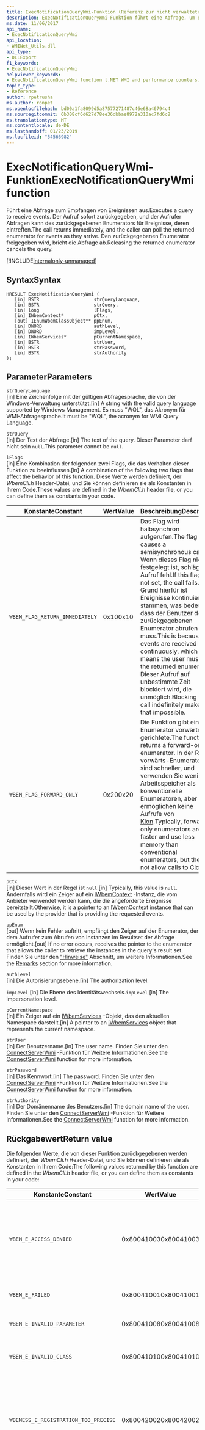 ```yaml
---
title: ExecNotificationQueryWmi-Funktion (Referenz zur nicht verwalteten API)
description: ExecNotificationQueryWmi-Funktion führt eine Abfrage, um Ereignisse zu empfangen.
ms.date: 11/06/2017
api_name:
- ExecNotificationQueryWmi
api_location:
- WMINet_Utils.dll
api_type:
- DLLExport
f1_keywords:
- ExecNotificationQueryWmi
helpviewer_keywords:
- ExecNotificationQueryWmi function [.NET WMI and performance counters]
topic_type:
- Reference
author: rpetrusha
ms.author: ronpet
ms.openlocfilehash: bd00a1fa8099d5a87577271487c46e68a46794c4
ms.sourcegitcommit: 6b308cf6d627d78ee36dbbae8972a310ac7fd6c8
ms.translationtype: MT
ms.contentlocale: de-DE
ms.lasthandoff: 01/23/2019
ms.locfileid: "54566982"
---
```

# <a name="execnotificationquerywmi-function"></a><span data-ttu-id="ad4c3-103">ExecNotificationQueryWmi-Funktion</span><span class="sxs-lookup"><span data-stu-id="ad4c3-103">ExecNotificationQueryWmi function</span></span>
<span data-ttu-id="ad4c3-104">Führt eine Abfrage zum Empfangen von Ereignissen aus.</span><span class="sxs-lookup"><span data-stu-id="ad4c3-104">Executes a query to receive events.</span></span> <span data-ttu-id="ad4c3-105">Der Aufruf sofort zurückgegeben, und der Aufrufer Abfragen kann des zurückgegebenen Enumerators für Ereignisse, deren eintreffen.</span><span class="sxs-lookup"><span data-stu-id="ad4c3-105">The call returns immediately, and the caller can poll the returned enumerator for events as they arrive.</span></span> <span data-ttu-id="ad4c3-106">Den zurückgegebenen Enumerator freigegeben wird, bricht die Abfrage ab.</span><span class="sxs-lookup"><span data-stu-id="ad4c3-106">Releasing the returned enumerator cancels the query.</span></span>  

[!INCLUDE[internalonly-unmanaged](../../../../includes/internalonly-unmanaged.md)]
  
## <a name="syntax"></a><span data-ttu-id="ad4c3-107">Syntax</span><span class="sxs-lookup"><span data-stu-id="ad4c3-107">Syntax</span></span>  
  
```  
HRESULT ExecNotificationQueryWmi (
   [in] BSTR                    strQueryLanguage,
   [in] BSTR                    strQuery,
   [in] long                    lFlags,
   [in] IWbemContext*           pCtx,
   [out] IEnumWbemClassObject** ppEnum,
   [in] DWORD                   authLevel,
   [in] DWORD                   impLevel,
   [in] IWbemServices*          pCurrentNamespace,
   [in] BSTR                    strUser,
   [in] BSTR                    strPassword,
   [in] BSTR                    strAuthority
); 
```  

## <a name="parameters"></a><span data-ttu-id="ad4c3-108">Parameter</span><span class="sxs-lookup"><span data-stu-id="ad4c3-108">Parameters</span></span>

`strQueryLanguage`    
<span data-ttu-id="ad4c3-109">[in] Eine Zeichenfolge mit der gültigen Abfragesprache, die von der Windows-Verwaltung unterstützt.</span><span class="sxs-lookup"><span data-stu-id="ad4c3-109">[in] A string with the valid query language supported by Windows Management.</span></span> <span data-ttu-id="ad4c3-110">Es muss "WQL", das Akronym für WMI-Abfragesprache.</span><span class="sxs-lookup"><span data-stu-id="ad4c3-110">It must be "WQL", the acronym for WMI Query Language.</span></span>

`strQuery`  
<span data-ttu-id="ad4c3-111">[in] Der Text der Abfrage.</span><span class="sxs-lookup"><span data-stu-id="ad4c3-111">[in] The text of the query.</span></span> <span data-ttu-id="ad4c3-112">Dieser Parameter darf nicht sein `null`.</span><span class="sxs-lookup"><span data-stu-id="ad4c3-112">This parameter cannot be `null`.</span></span>

`lFlags`   
<span data-ttu-id="ad4c3-113">[in] Eine Kombination der folgenden zwei Flags, die das Verhalten dieser Funktion zu beeinflussen.</span><span class="sxs-lookup"><span data-stu-id="ad4c3-113">[in] A combination of the following two flags that affect the behavior of this function.</span></span> <span data-ttu-id="ad4c3-114">Diese Werte werden definiert, der *WbemCli.h* Header-Datei, und Sie können definieren sie als Konstanten in Ihrem Code.</span><span class="sxs-lookup"><span data-stu-id="ad4c3-114">These values are defined in the *WbemCli.h* header file, or you can define them as constants in your code.</span></span> 

| <span data-ttu-id="ad4c3-115">Konstante</span><span class="sxs-lookup"><span data-stu-id="ad4c3-115">Constant</span></span> | <span data-ttu-id="ad4c3-116">Wert</span><span class="sxs-lookup"><span data-stu-id="ad4c3-116">Value</span></span>  | <span data-ttu-id="ad4c3-117">Beschreibung</span><span class="sxs-lookup"><span data-stu-id="ad4c3-117">Description</span></span>  |
|---------|---------|---------|
| `WBEM_FLAG_RETURN_IMMEDIATELY` | <span data-ttu-id="ad4c3-118">0x10</span><span class="sxs-lookup"><span data-stu-id="ad4c3-118">0x10</span></span> | <span data-ttu-id="ad4c3-119">Das Flag wird halbsynchron aufgerufen.</span><span class="sxs-lookup"><span data-stu-id="ad4c3-119">The flag causes a semisynchronous call.</span></span> <span data-ttu-id="ad4c3-120">Wenn dieses Flag nicht festgelegt ist, schlägt der Aufruf fehl.</span><span class="sxs-lookup"><span data-stu-id="ad4c3-120">If this flag is not set, the call fails.</span></span> <span data-ttu-id="ad4c3-121">Grund hierfür ist Ereignisse kontinuierlich stammen, was bedeutet, dass der Benutzer den zurückgegebenen Enumerator abrufen muss.</span><span class="sxs-lookup"><span data-stu-id="ad4c3-121">This is because events are received continuously, which means the user must poll the returned enumerator.</span></span> <span data-ttu-id="ad4c3-122">Dieser Aufruf auf unbestimmte Zeit blockiert wird, die unmöglich.</span><span class="sxs-lookup"><span data-stu-id="ad4c3-122">Blocking this call indefinitely makes that impossible.</span></span> |
| `WBEM_FLAG_FORWARD_ONLY` | <span data-ttu-id="ad4c3-123">0x20</span><span class="sxs-lookup"><span data-stu-id="ad4c3-123">0x20</span></span> | <span data-ttu-id="ad4c3-124">Die Funktion gibt einen Enumerator vorwärts gerichtete.</span><span class="sxs-lookup"><span data-stu-id="ad4c3-124">The function returns a forward-only enumerator.</span></span> <span data-ttu-id="ad4c3-125">In der Regel vorwärts-Enumeratoren sind schneller, und verwenden Sie weniger Arbeitsspeicher als konventionelle Enumeratoren, aber sie ermöglichen keine Aufrufe von [Klon](clone.md).</span><span class="sxs-lookup"><span data-stu-id="ad4c3-125">Typically, forward-only enumerators are faster and use less memory than conventional enumerators, but they do not allow calls to [Clone](clone.md).</span></span> |

`pCtx`  
<span data-ttu-id="ad4c3-126">[in] Dieser Wert in der Regel ist `null`.</span><span class="sxs-lookup"><span data-stu-id="ad4c3-126">[in] Typically, this value is `null`.</span></span> <span data-ttu-id="ad4c3-127">Andernfalls wird ein Zeiger auf ein [IWbemContext](/windows/desktop/api/wbemcli/nn-wbemcli-iwbemcontext) -Instanz, die vom Anbieter verwendet werden kann, die die angeforderte Ereignisse bereitstellt.</span><span class="sxs-lookup"><span data-stu-id="ad4c3-127">Otherwise, it is a pointer to an [IWbemContext](/windows/desktop/api/wbemcli/nn-wbemcli-iwbemcontext) instance that can be used by the provider that is providing the requested events.</span></span> 

`ppEnum`  
<span data-ttu-id="ad4c3-128">[out] Wenn kein Fehler auftritt, empfängt den Zeiger auf der Enumerator, der dem Aufrufer zum Abrufen von Instanzen im Resultset der Abfrage ermöglicht.</span><span class="sxs-lookup"><span data-stu-id="ad4c3-128">[out] If no error occurs, receives the pointer to the enumerator that allows the caller to retrieve the instances in the query's result set.</span></span> <span data-ttu-id="ad4c3-129">Finden Sie unter den ["Hinweise"](#remarks) Abschnitt, um weitere Informationen.</span><span class="sxs-lookup"><span data-stu-id="ad4c3-129">See the [Remarks](#remarks) section for more information.</span></span>

`authLevel`  
<span data-ttu-id="ad4c3-130">[in] Die Autorisierungsebene.</span><span class="sxs-lookup"><span data-stu-id="ad4c3-130">[in] The authorization level.</span></span>

<span data-ttu-id="ad4c3-131">`impLevel` [in] Die Ebene des Identitätswechsels.</span><span class="sxs-lookup"><span data-stu-id="ad4c3-131">`impLevel` [in] The impersonation level.</span></span>

`pCurrentNamespace`   
<span data-ttu-id="ad4c3-132">[in] Ein Zeiger auf ein [IWbemServices](/windows/desktop/api/wbemcli/nn-wbemcli-iwbemservices) -Objekt, das den aktuellen Namespace darstellt.</span><span class="sxs-lookup"><span data-stu-id="ad4c3-132">[in] A pointer to an [IWbemServices](/windows/desktop/api/wbemcli/nn-wbemcli-iwbemservices) object that represents the current namespace.</span></span>

`strUser`   
<span data-ttu-id="ad4c3-133">[in] Der Benutzername.</span><span class="sxs-lookup"><span data-stu-id="ad4c3-133">[in] The user name.</span></span> <span data-ttu-id="ad4c3-134">Finden Sie unter den [ConnectServerWmi](connectserverwmi.md) -Funktion für Weitere Informationen.</span><span class="sxs-lookup"><span data-stu-id="ad4c3-134">See the [ConnectServerWmi](connectserverwmi.md) function for more information.</span></span>

`strPassword`   
<span data-ttu-id="ad4c3-135">[in] Das Kennwort.</span><span class="sxs-lookup"><span data-stu-id="ad4c3-135">[in] The password.</span></span> <span data-ttu-id="ad4c3-136">Finden Sie unter den [ConnectServerWmi](connectserverwmi.md) -Funktion für Weitere Informationen.</span><span class="sxs-lookup"><span data-stu-id="ad4c3-136">See the [ConnectServerWmi](connectserverwmi.md) function for more information.</span></span>

`strAuthority`   
<span data-ttu-id="ad4c3-137">[in] Der Domänenname des Benutzers.</span><span class="sxs-lookup"><span data-stu-id="ad4c3-137">[in] The domain name of the user.</span></span> <span data-ttu-id="ad4c3-138">Finden Sie unter den [ConnectServerWmi](connectserverwmi.md) -Funktion für Weitere Informationen.</span><span class="sxs-lookup"><span data-stu-id="ad4c3-138">See the [ConnectServerWmi](connectserverwmi.md) function for more information.</span></span>

## <a name="return-value"></a><span data-ttu-id="ad4c3-139">Rückgabewert</span><span class="sxs-lookup"><span data-stu-id="ad4c3-139">Return value</span></span>

<span data-ttu-id="ad4c3-140">Die folgenden Werte, die von dieser Funktion zurückgegebenen werden definiert, der *WbemCli.h* Header-Datei, und Sie können definieren sie als Konstanten in Ihrem Code:</span><span class="sxs-lookup"><span data-stu-id="ad4c3-140">The following values returned by this function are defined in the *WbemCli.h* header file, or you can define them as constants in your code:</span></span>

|<span data-ttu-id="ad4c3-141">Konstante</span><span class="sxs-lookup"><span data-stu-id="ad4c3-141">Constant</span></span>  |<span data-ttu-id="ad4c3-142">Wert</span><span class="sxs-lookup"><span data-stu-id="ad4c3-142">Value</span></span>  |<span data-ttu-id="ad4c3-143">Beschreibung</span><span class="sxs-lookup"><span data-stu-id="ad4c3-143">Description</span></span>  |
|---------|---------|---------|
| `WBEM_E_ACCESS_DENIED` | <span data-ttu-id="ad4c3-144">0x80041003</span><span class="sxs-lookup"><span data-stu-id="ad4c3-144">0x80041003</span></span> | <span data-ttu-id="ad4c3-145">Der Benutzer keine Berechtigung zum Anzeigen, eine oder mehrere Klassen, die die Funktion zurückgeben kann.</span><span class="sxs-lookup"><span data-stu-id="ad4c3-145">The user does not have permission to view one or more of the classes that the function can return.</span></span> |
| `WBEM_E_FAILED` | <span data-ttu-id="ad4c3-146">0x80041001</span><span class="sxs-lookup"><span data-stu-id="ad4c3-146">0x80041001</span></span> | <span data-ttu-id="ad4c3-147">Ein Unbekannter Fehler aufgetreten.</span><span class="sxs-lookup"><span data-stu-id="ad4c3-147">An unspecified error has occurred.</span></span> |
| `WBEM_E_INVALID_PARAMETER` | <span data-ttu-id="ad4c3-148">0x80041008</span><span class="sxs-lookup"><span data-stu-id="ad4c3-148">0x80041008</span></span> | <span data-ttu-id="ad4c3-149">Ein Parameter ist ungültig.</span><span class="sxs-lookup"><span data-stu-id="ad4c3-149">A parameter is not valid.</span></span> |
| `WBEM_E_INVALID_CLASS` | <span data-ttu-id="ad4c3-150">0x80041010</span><span class="sxs-lookup"><span data-stu-id="ad4c3-150">0x80041010</span></span> | <span data-ttu-id="ad4c3-151">Die Abfrage gibt eine Klasse, die nicht vorhanden ist.</span><span class="sxs-lookup"><span data-stu-id="ad4c3-151">The query specifies a class that does not exist.</span></span> |
| `WBEMESS_E_REGISTRATION_TOO_PRECISE` | <span data-ttu-id="ad4c3-152">0x80042002</span><span class="sxs-lookup"><span data-stu-id="ad4c3-152">0x80042002</span></span> | <span data-ttu-id="ad4c3-153">Zu viel Genauigkeit bei der Übermittlung von Ereignissen wurde angefordert.</span><span class="sxs-lookup"><span data-stu-id="ad4c3-153">Too much precision in delivery of events has been requested.</span></span> <span data-ttu-id="ad4c3-154">Eine größere Abruf Toleranz muss angegeben werden.</span><span class="sxs-lookup"><span data-stu-id="ad4c3-154">A larger polling tolerance must be specified.</span></span> |
| `WBEMESS_E_REGISTRATION_TOO_BROAD` | <span data-ttu-id="ad4c3-155">0x80042001</span><span class="sxs-lookup"><span data-stu-id="ad4c3-155">0x80042001</span></span> | <span data-ttu-id="ad4c3-156">Die Abfrage Requess kann mehr Informationen als Windows-Verwaltung bereitstellen.</span><span class="sxs-lookup"><span data-stu-id="ad4c3-156">The query requess more information than Windows Management can provide.</span></span> <span data-ttu-id="ad4c3-157">Dies `HRESULT` wird zurückgegeben, wenn ein Event-in einer Anforderung zum Abrufen aller Objekte in einem Namespace Abfrageergebnisse.</span><span class="sxs-lookup"><span data-stu-id="ad4c3-157">This `HRESULT` is returned when an event query results in a request to poll all objects in a namespace.</span></span> |
| `WBEM_E_INVALID_QUERY` | <span data-ttu-id="ad4c3-158">0x80041017</span><span class="sxs-lookup"><span data-stu-id="ad4c3-158">0x80041017</span></span> | <span data-ttu-id="ad4c3-159">Die Abfrage musste ein Syntaxfehler aufgetreten.</span><span class="sxs-lookup"><span data-stu-id="ad4c3-159">The query had a syntax error.</span></span> |
| `WBEM_E_INVALID_QUERY_TYPE` | <span data-ttu-id="ad4c3-160">0x80041018</span><span class="sxs-lookup"><span data-stu-id="ad4c3-160">0x80041018</span></span> | <span data-ttu-id="ad4c3-161">Die angeforderte Abfragesprache wird nicht unterstützt.</span><span class="sxs-lookup"><span data-stu-id="ad4c3-161">The requested query language is not supported.</span></span> |
| `WBEM_E_QUOTA_VIOLATION` | <span data-ttu-id="ad4c3-162">0x8004106c</span><span class="sxs-lookup"><span data-stu-id="ad4c3-162">0x8004106c</span></span> | <span data-ttu-id="ad4c3-163">Die Abfrage ist zu komplex.</span><span class="sxs-lookup"><span data-stu-id="ad4c3-163">The query is too complex.</span></span> |
| `WBEM_E_OUT_OF_MEMORY` | <span data-ttu-id="ad4c3-164">0x80041006</span><span class="sxs-lookup"><span data-stu-id="ad4c3-164">0x80041006</span></span> | <span data-ttu-id="ad4c3-165">Es ist nicht genügend Arbeitsspeicher verfügbar, um den Vorgang abzuschließen.</span><span class="sxs-lookup"><span data-stu-id="ad4c3-165">Not enough memory is available to complete the operation.</span></span> |
| `WBEM_E_SHUTTING_DOWN` | <span data-ttu-id="ad4c3-166">0x80041033</span><span class="sxs-lookup"><span data-stu-id="ad4c3-166">0x80041033</span></span> | <span data-ttu-id="ad4c3-167">WMI wurde wahrscheinlich beendet und neu gestartet.</span><span class="sxs-lookup"><span data-stu-id="ad4c3-167">WMI was probably stopped and restarting.</span></span> <span data-ttu-id="ad4c3-168">Rufen Sie [ConnectServerWmi](connectserverwmi.md) erneut aus.</span><span class="sxs-lookup"><span data-stu-id="ad4c3-168">Call [ConnectServerWmi](connectserverwmi.md) again.</span></span> |
| `WBEM_E_TRANSPORT_FAILURE` | <span data-ttu-id="ad4c3-169">0x80041015</span><span class="sxs-lookup"><span data-stu-id="ad4c3-169">0x80041015</span></span> | <span data-ttu-id="ad4c3-170">Der Remoteprozeduraufruf-Remoteprozeduraufruf (RPC)-Link zwischen dem aktuellen Prozess und die WMI-hat Fehler.</span><span class="sxs-lookup"><span data-stu-id="ad4c3-170">The remote procedure call (RPC) link between the current process and WMI has failed.</span></span> |
| `WBEM_E_UNPARSABLE_QUERY` | <span data-ttu-id="ad4c3-171">0x80041058</span><span class="sxs-lookup"><span data-stu-id="ad4c3-171">0x80041058</span></span> | <span data-ttu-id="ad4c3-172">Die Abfrage kann nicht analysiert werden.</span><span class="sxs-lookup"><span data-stu-id="ad4c3-172">The query cannot be parsed.</span></span> |
| `WBEM_S_NO_ERROR` | <span data-ttu-id="ad4c3-173">0</span><span class="sxs-lookup"><span data-stu-id="ad4c3-173">0</span></span> | <span data-ttu-id="ad4c3-174">Der Funktionsaufruf war erfolgreich.</span><span class="sxs-lookup"><span data-stu-id="ad4c3-174">The function call was successful.</span></span>  |
  
## <a name="remarks"></a><span data-ttu-id="ad4c3-175">Hinweise</span><span class="sxs-lookup"><span data-stu-id="ad4c3-175">Remarks</span></span>

<span data-ttu-id="ad4c3-176">Diese Funktion umschließt einen Aufruf der [IWbemServices::ExecNotificationQuery](/windows/desktop/api/wbemcli/nf-wbemcli-iwbemservices-execnotificationquery) Methode.</span><span class="sxs-lookup"><span data-stu-id="ad4c3-176">This function wraps a call to the [IWbemServices::ExecNotificationQuery](/windows/desktop/api/wbemcli/nf-wbemcli-iwbemservices-execnotificationquery) method.</span></span>

<span data-ttu-id="ad4c3-177">Nachdem die Funktion zurückgibt, der Aufrufer in regelmäßigen Abständen übergibt das zurückgegebene `ppEnum` -Objekt an die [Weiter](next.md) Funktion, um festzustellen, ob alle Ereignisse zur Verfügung stehen.</span><span class="sxs-lookup"><span data-stu-id="ad4c3-177">After the function returns, the caller periodically passes the returned `ppEnum` object to the [Next](next.md) function to see if any events are available.</span></span>

<span data-ttu-id="ad4c3-178">Bestehen Einschränkungen in Bezug auf die Anzahl der `AND` und `OR` Schlüsselwörter, die in WQL-Abfragen verwendet werden können.</span><span class="sxs-lookup"><span data-stu-id="ad4c3-178">There are limits to the number of `AND` and `OR` keywords that can be used in WQL queries.</span></span> <span data-ttu-id="ad4c3-179">Große Anzahl von WQL-Schlüsselwörter, die verwendet werden, in eine komplexe Abfrage kann dazu führen, dass WMI Zurückgeben der `WBEM_E_QUOTA_VIOLATION` (oder 0x8004106c) Fehlercode als ein `HRESULT` Wert.</span><span class="sxs-lookup"><span data-stu-id="ad4c3-179">Large numbers of WQL keywords used in a complex query can cause WMI to return the `WBEM_E_QUOTA_VIOLATION` (or 0x8004106c) error code as an `HRESULT` value.</span></span> <span data-ttu-id="ad4c3-180">Das Limit von WQL-Schlüsselwörter, hängt davon ab, wie komplex die Abfrage ist.</span><span class="sxs-lookup"><span data-stu-id="ad4c3-180">The limit of WQL keywords depends on how complex the query is.</span></span>

<span data-ttu-id="ad4c3-181">Wenn der Funktionsaufruf fehlschlägt, können Sie zusätzliche Fehlerinformationen abrufen, durch den Aufruf der [GetErrorInfo](geterrorinfo.md) Funktion.</span><span class="sxs-lookup"><span data-stu-id="ad4c3-181">If the function call fails, you can obtain additional error information by calling the [GetErrorInfo](geterrorinfo.md) function.</span></span>

## <a name="requirements"></a><span data-ttu-id="ad4c3-182">Anforderungen</span><span class="sxs-lookup"><span data-stu-id="ad4c3-182">Requirements</span></span>  
 <span data-ttu-id="ad4c3-183">**Plattformen:** Weitere Informationen finden Sie unter [Systemanforderungen](../../../../docs/framework/get-started/system-requirements.md).</span><span class="sxs-lookup"><span data-stu-id="ad4c3-183">**Platforms:** See [System Requirements](../../../../docs/framework/get-started/system-requirements.md).</span></span>  
  
 <span data-ttu-id="ad4c3-184">**Header:** WMINet_Utils.idl</span><span class="sxs-lookup"><span data-stu-id="ad4c3-184">**Header:** WMINet_Utils.idl</span></span>  
  
 <span data-ttu-id="ad4c3-185">**.NET Framework-Versionen:** [!INCLUDE[net_current_v472plus](../../../../includes/net-current-v472plus.md)]</span><span class="sxs-lookup"><span data-stu-id="ad4c3-185">**.NET Framework Versions:** [!INCLUDE[net_current_v472plus](../../../../includes/net-current-v472plus.md)]</span></span>  
  
## <a name="see-also"></a><span data-ttu-id="ad4c3-186">Siehe auch</span><span class="sxs-lookup"><span data-stu-id="ad4c3-186">See also</span></span>
- [<span data-ttu-id="ad4c3-187">WMI und Leistungsindikatoren (Referenz zur nicht verwalteten API)</span><span class="sxs-lookup"><span data-stu-id="ad4c3-187">WMI and Performance Counters (Unmanaged API Reference)</span></span>](index.md)

